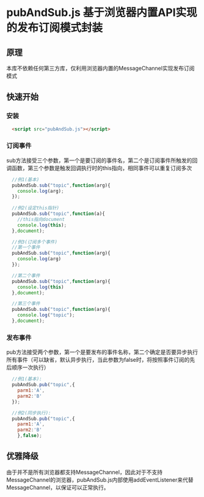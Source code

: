 # pubAndSub.js  基于浏览器内置API实现的发布订阅模式封装

## 原理
本库不依赖任何第三方库，仅利用浏览器内置的MessageChannel实现发布订阅模式

## 快速开始

### 安装
```html
  <script src="pubAndSub.js"></script>
```

### 订阅事件
sub方法接受三个参数，第一个是要订阅的事件名，第二个是订阅事件所触发的回调函数，第三个参数是触发回调执行时的this指向，相同事件可以重复订阅多次
```javascript
  //例1(基本)
  pubAndSub.sub("topic",function(arg){
    console.log(arg);
  });
  
  //例2(设定this指针)
  pubAndSub.sub("topic",function(a){
    //this指向document
    console.log(this);
  },document);

  //例3(订阅多个事件)
  //第一个事件
  pubAndSub.sub("topic",function(arg){
    console.log(arg)
  });

  //第二个事件
  pubAndSub.sub("topic",function(arg){
    console.log(this)
  },document);

  //第三个事件
  pubAndSub.sub("topic",function(arg){
    console.log("topic");
  },document);
``` 

### 发布事件
pub方法接受两个参数，第一个是要发布的事件名称，第二个确定是否要异步执行所有事件（可以缺省，默认异步执行，当此参数为false时，将按照事件订阅的先后顺序一次执行）
```javascript
  //例1(基本):
  pubAndSub.pub("topic",{
    parm1:'A',
    parm2:'B'
  });

  //例2(同步执行):
  pubAndSub.pub("topic",{
    parm1:'A',
    parm2:'B'
    },false);
```

## 优雅降级

由于并不是所有浏览器都支持MessageChannel，因此对于不支持MessageChannel的浏览器，pubAndSub.js内部使用addEventListener来代替MessageChannel，以保证可以正常执行。
